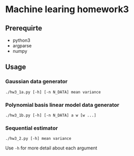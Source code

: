# Machine learing homework3

## Prerequirte
- python3
- argparse
- numpy

## Usage
### Gaussian data generator
    ./hw3_1a.py [-h] [-n N_DATA] mean variance

### Polynomial basis linear model data generator
    ./hw3_1b.py [-h] [-n N_DATA] a w [w ...]

### Sequential estimator
    ./hw3_2.py [-h] mean variance

Use `-h` for more detail about each argument
